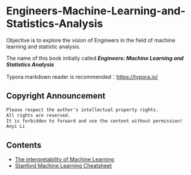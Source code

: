 # Engineers-Machine-Learning-and-Statistics-Analysis
Objective is to explore the vision of Engineers in the field of machine learning and statistic analysis.

The name of this book initially called ***Engineers: Machine Learning and Statistics Analysis***

Typora markdown reader is recommended：<https://typora.io/>

## Copyright Announcement
```markdown
Please respect the author's intellectual property rights. 
All rights are reserved. 
It is forbidden to forward and use the content without permission!
Anyi Li
```

## Contents
- [The interpretability of Machine Learning](https://github.com/Openviewer/interpretability-literature)
- [Stanford Machine Learning Cheatsheet](https://stanford.edu/~shervine/teaching/cs-229/cheatsheet-supervised-learning)
